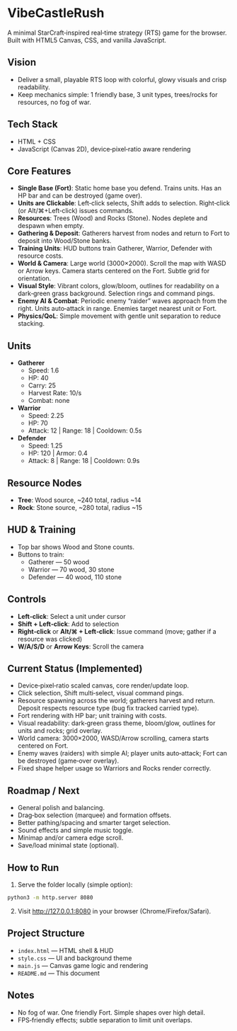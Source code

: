 # VibeCastleRush


A minimal StarCraft‑inspired real‑time strategy (RTS) game for the browser. Built with HTML5 Canvas, CSS, and vanilla JavaScript.

## Vision
- Deliver a small, playable RTS loop with colorful, glowy visuals and crisp readability.
- Keep mechanics simple: 1 friendly base, 3 unit types, trees/rocks for resources, no fog of war.

## Tech Stack
- HTML + CSS
- JavaScript (Canvas 2D), device‑pixel‑ratio aware rendering

## Core Features
- __Single Base (Fort)__: Static home base you defend. Trains units. Has an HP bar and can be destroyed (game over).
- __Units are Clickable__: Left‑click selects, Shift adds to selection. Right‑click (or Alt/⌘+Left‑click) issues commands.
- __Resources__: Trees (Wood) and Rocks (Stone). Nodes deplete and despawn when empty.
- __Gathering & Deposit__: Gatherers harvest from nodes and return to Fort to deposit into Wood/Stone banks.
- __Training Units__: HUD buttons train Gatherer, Warrior, Defender with resource costs.
- __World & Camera__: Large world (3000×2000). Scroll the map with WASD or Arrow keys. Camera starts centered on the Fort. Subtle grid for orientation.
- __Visual Style__: Vibrant colors, glow/bloom, outlines for readability on a dark‑green grass background. Selection rings and command pings.
- __Enemy AI & Combat__: Periodic enemy “raider” waves approach from the right. Units auto‑attack in range. Enemies target nearest unit or Fort.
- __Physics/QoL__: Simple movement with gentle unit separation to reduce stacking.

## Units
- __Gatherer__
  - Speed: 1.6
  - HP: 40
  - Carry: 25
  - Harvest Rate: 10/s
  - Combat: none
- __Warrior__
  - Speed: 2.25
  - HP: 70
  - Attack: 12 | Range: 18 | Cooldown: 0.5s
- __Defender__
  - Speed: 1.25
  - HP: 120 | Armor: 0.4
  - Attack: 8 | Range: 18 | Cooldown: 0.9s

## Resource Nodes
- __Tree__: Wood source, ~240 total, radius ~14
- __Rock__: Stone source, ~280 total, radius ~15

## HUD & Training
- Top bar shows Wood and Stone counts.
- Buttons to train:
  - Gatherer — 50 wood
  - Warrior — 70 wood, 30 stone
  - Defender — 40 wood, 110 stone

## Controls
- __Left‑click__: Select a unit under cursor
- __Shift + Left‑click__: Add to selection
- __Right‑click__ or __Alt/⌘ + Left‑click__: Issue command (move; gather if a resource was clicked)
- __W/A/S/D__ or __Arrow Keys__: Scroll the camera

## Current Status (Implemented)
- Device‑pixel‑ratio scaled canvas, core render/update loop.
- Click selection, Shift multi‑select, visual command pings.
- Resource spawning across the world; gatherers harvest and return. Deposit respects resource type (bug fix tracked carried type).
- Fort rendering with HP bar; unit training with costs.
- Visual readability: dark‑green grass theme, bloom/glow, outlines for units and rocks; grid overlay.
- World camera: 3000×2000, WASD/Arrow scrolling, camera starts centered on Fort.
- Enemy waves (raiders) with simple AI; player units auto‑attack; Fort can be destroyed (game‑over overlay).
- Fixed shape helper usage so Warriors and Rocks render correctly.

## Roadmap / Next
- General polish and balancing.
- Drag‑box selection (marquee) and formation offsets.
- Better pathing/spacing and smarter target selection.
- Sound effects and simple music toggle.
- Minimap and/or camera edge scroll.
- Save/load minimal state (optional).

## How to Run
1) Serve the folder locally (simple option):
```bash
python3 -m http.server 8080
```
2) Visit http://127.0.0.1:8080 in your browser (Chrome/Firefox/Safari).

## Project Structure
- `index.html` — HTML shell & HUD
- `style.css` — UI and background theme
- `main.js` — Canvas game logic and rendering
- `README.md` — This document

## Notes
- No fog of war. One friendly Fort. Simple shapes over high detail.
- FPS‑friendly effects; subtle separation to limit unit overlaps.
